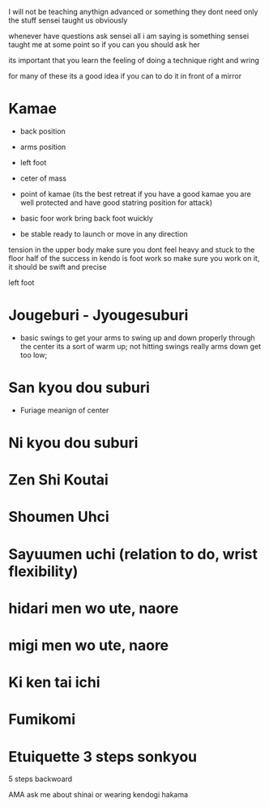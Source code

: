 
I will not be teaching anythign advanced or something they dont need only the stuff sensei taught us obviously

whenever have questions ask sensei
all i am saying is something sensei taught me at some point so if you can you should ask her

its important that you learn the feeling of doing a technique right and wring 

for many of these its a good idea if you can to do it in front of a mirror

# Kamae
 - back position
 - arms position
 - left foot
 - ceter of mass
 - point of kamae (its the best retreat if you have a good kamae you are well protected and have good statring position for attack)

 - basic foor work bring back foot wuickly
 - be stable ready to launch or move in any direction

tension in the upper body
make sure you dont feel heavy and stuck to the floor
half of the success in kendo is foot work so make sure you work on it, it should be swift and precise

left foot 

# Jougeburi - Jyougesuburi 
  - basic swings to get your arms to swing up and down properly through the center its a sort of warm up; not hitting swings really
   arms down get too low; 
 
 # San kyou dou suburi
  - Furiage meanign of center

 # Ni kyou dou suburi

 # Zen Shi Koutai 

 # Shoumen Uhci

# Sayuumen uchi (relation to do, wrist flexibility)

# hidari men wo ute, naore

# migi men wo ute, naore

 # Ki ken tai ichi

 # Fumikomi

 # Etuiquette 3 steps sonkyou
5 steps backwoard


AMA ask me about shinai or wearing  kendogi hakama